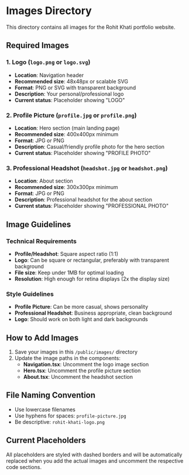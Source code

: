 # Images Directory

This directory contains all images for the Rohit Khati portfolio website.

## Required Images

### 1. Logo (`logo.png` or `logo.svg`)
- **Location**: Navigation header
- **Recommended size**: 48x48px or scalable SVG
- **Format**: PNG or SVG with transparent background
- **Description**: Your personal/professional logo
- **Current status**: Placeholder showing "LOGO"

### 2. Profile Picture (`profile.jpg` or `profile.png`)
- **Location**: Hero section (main landing page)
- **Recommended size**: 400x400px minimum
- **Format**: JPG or PNG
- **Description**: Casual/friendly profile photo for the hero section
- **Current status**: Placeholder showing "PROFILE PHOTO"

### 3. Professional Headshot (`headshot.jpg` or `headshot.png`)
- **Location**: About section
- **Recommended size**: 300x300px minimum
- **Format**: JPG or PNG
- **Description**: Professional headshot for the about section
- **Current status**: Placeholder showing "PROFESSIONAL PHOTO"

## Image Guidelines

### Technical Requirements
- **Profile/Headshot**: Square aspect ratio (1:1)
- **Logo**: Can be square or rectangular, preferably with transparent background
- **File size**: Keep under 1MB for optimal loading
- **Resolution**: High enough for retina displays (2x the display size)

### Style Guidelines
- **Profile Picture**: Can be more casual, shows personality
- **Professional Headshot**: Business appropriate, clean background
- **Logo**: Should work on both light and dark backgrounds

## How to Add Images

1. Save your images in this `/public/images/` directory
2. Update the image paths in the components:
   - **Navigation.tsx**: Uncomment the logo image section
   - **Hero.tsx**: Uncomment the profile picture section  
   - **About.tsx**: Uncomment the headshot section

## File Naming Convention
- Use lowercase filenames
- Use hyphens for spaces: `profile-picture.jpg`
- Be descriptive: `rohit-khati-logo.png`

## Current Placeholders
All placeholders are styled with dashed borders and will be automatically replaced when you add the actual images and uncomment the respective code sections.
